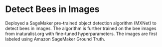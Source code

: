 # Detect Bees in Images
Deployed a SageMaker pre-trained object detection algorithm (MXNet) to detect bees in images. The algorithm is further trained on the bee images from inaturalist.org with fine-tuned hyperparameters. The images are first labeled using Amazon SageMaker Ground Truth.
